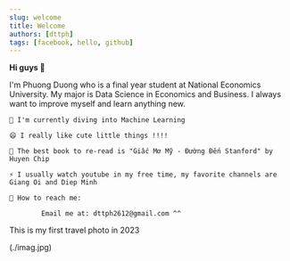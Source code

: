 ```yaml
---
slug: welcome
title: Welcome
authors: [dttph]
tags: [facebook, hello, github]
---
```


**Hi guys 👋**

I'm Phuong Duong who is a final year student at National Economics University. My major is Data Science in Economics and Business. I always want to improve myself and learn anything new.

    🔭 I'm currently diving into Machine Learning

    😄 I really like cute little things !!!!

    🌱 The best book to re-read is "Giấc Mơ Mỹ - Đường Đến Stanford" by Huyen Chip

    ⚡ I usually watch youtube in my free time, my favorite channels are Giang Oi and Diep Minh

    💬 How to reach me:

            Email me at: dttph2612@gmail.com ^^

This is my first travel photo in 2023

(./imag.jpg)